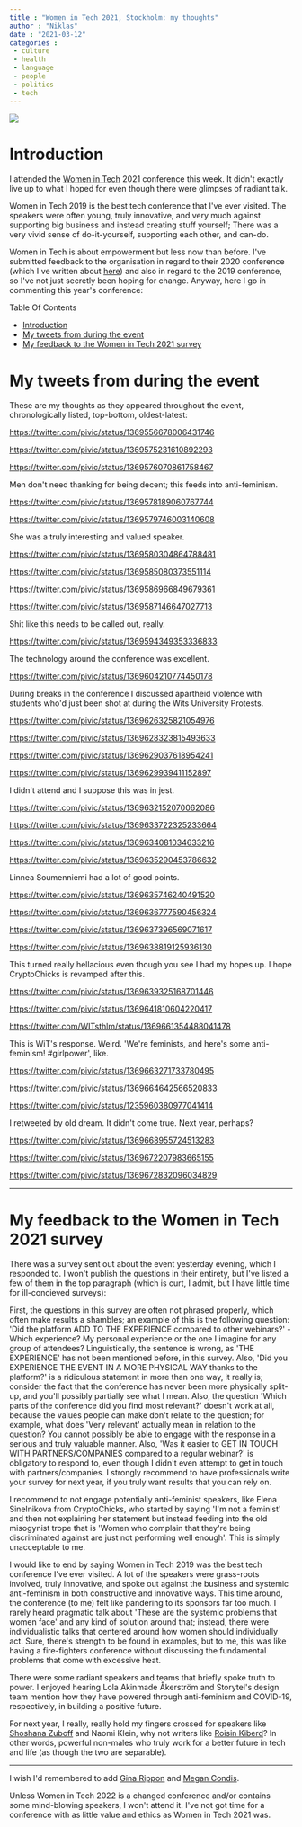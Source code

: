 ```yaml
---
title : "Women in Tech 2021, Stockholm: my thoughts"
author : "Niklas"
date : "2021-03-12"
categories : 
 - culture
 - health
 - language
 - people
 - politics
 - tech
---
```


![](https://niklasblog.com/wp-content/wit2021.jpg)

# Introduction

I attended the [Women in Tech](https://www.womenintech.se/) 2021 conference this week. It didn't exactly live up to what I hoped for even though there were glimpses of radiant talk.

Women in Tech 2019 is the best tech conference that I've ever visited. The speakers were often young, truly innovative, and very much against supporting big business and instead creating stuff yourself; There was a very vivid sense of do-it-yourself, supporting each other, and can-do.

Women in Tech is about empowerment but less now than before. I've submitted feedback to the organisation in regard to their 2020 conference (which I've written about [here](https://niklasblog.com/?p=24309)) and also in regard to the 2019 conference, so I've not just secretly been hoping for change. Anyway, here I go in commenting this year's conference:

Table Of Contents

- [Introduction](#introduction)
- [My tweets from during the event](#my-tweets-from-during-the-event)
- [My feedback to the Women in Tech 2021 survey](#my-feedback-to-the-women-in-tech-2021-survey)

# My tweets from during the event

These are my thoughts as they appeared throughout the event, chronologically listed, top-bottom, oldest-latest:

https://twitter.com/pivic/status/1369556678006431746

https://twitter.com/pivic/status/1369575231610892293

https://twitter.com/pivic/status/1369576070861758467

Men don't need thanking for being decent; this feeds into anti-feminism.

https://twitter.com/pivic/status/1369578189060767744

https://twitter.com/pivic/status/1369579746003140608

She was a truly interesting and valued speaker.

https://twitter.com/pivic/status/1369580304864788481

https://twitter.com/pivic/status/1369585080373551114

https://twitter.com/pivic/status/1369586966849679361

https://twitter.com/pivic/status/1369587146647027713

Shit like this needs to be called out, really.

https://twitter.com/pivic/status/1369594349353336833

The technology around the conference was excellent.

https://twitter.com/pivic/status/1369604210774450178

During breaks in the conference I discussed apartheid violence with students who'd just been shot at during the Wits University Protests.

https://twitter.com/pivic/status/1369626325821054976

https://twitter.com/pivic/status/1369628323815493633

https://twitter.com/pivic/status/1369629037618954241

https://twitter.com/pivic/status/1369629939411152897

I didn't attend and I suppose this was in jest.

https://twitter.com/pivic/status/1369632152070062086

https://twitter.com/pivic/status/1369633722325233664

https://twitter.com/pivic/status/1369634081034633216

https://twitter.com/pivic/status/1369635290453786632

Linnea Soumenniemi had a lot of good points.

https://twitter.com/pivic/status/1369635746240491520

https://twitter.com/pivic/status/1369636777590456324

https://twitter.com/pivic/status/1369637396569071617

https://twitter.com/pivic/status/1369638819125936130

This turned really hellacious even though you see I had my hopes up. I hope CryptoChicks is revamped after this.

https://twitter.com/pivic/status/1369639325168701446

https://twitter.com/pivic/status/1369641810604220417

https://twitter.com/WITsthlm/status/1369661354488041478

This is WiT's response. Weird. 'We're feminists, and here's some anti-feminism! #girlpower', like.

https://twitter.com/pivic/status/1369663271733780495

https://twitter.com/pivic/status/1369664642566520833

https://twitter.com/pivic/status/1235960380977041414

I retweeted by old dream. It didn't come true. Next year, perhaps?

https://twitter.com/pivic/status/1369668955724513283

https://twitter.com/pivic/status/1369672207983665155

https://twitter.com/pivic/status/1369672832096034829

* * *

# My feedback to the Women in Tech 2021 survey

There was a survey sent out about the event yesterday evening, which I responded to. I won't publish the questions in their entirety, but I've listed a few of them in the top paragraph (which is curt, I admit, but I have little time for ill-concieved surveys):

First, the questions in this survey are often not phrased properly, which often make results a shambles; an example of this is the following question: 'Did the platform ADD TO THE EXPERIENCE compared to other webinars?' - Which experience? My personal experience or the one I imagine for any group of attendees? Linguistically, the sentence is wrong, as 'THE EXPERIENCE' has not been mentioned before, in this survey. Also, 'Did you EXPERIENCE THE EVENT IN A MORE PHYSICAL WAY thanks to the platform?' is a ridiculous statement in more than one way, it really is; consider the fact that the conference has never been more physically split-up, and you'll possibly partially see what I mean. Also, the question 'Which parts of the conference did you find most relevant?' doesn't work at all, because the values people can make don't relate to the question; for example, what does 'Very relevant' actually mean in relation to the question? You cannot possibly be able to engage with the response in a serious and truly valuable manner. Also, 'Was it easier to GET IN TOUCH WITH PARTNERS/COMPANIES compared to a regular webinar?' is obligatory to respond to, even though I didn't even attempt to get in touch with partners/companies. I strongly recommend to have professionals write your survey for next year, if you truly want results that you can rely on.

I recommend to not engage potentially anti-feminist speakers, like Elena Sinelnikova from CryptoChicks, who started by saying 'I'm not a feminist' and then not explaining her statement but instead feeding into the old misogynist trope that is 'Women who complain that they're being discriminated against are just not performing well enough'. This is simply unacceptable to me.

I would like to end by saying Women in Tech 2019 was the best tech conference I've ever visited. A lot of the speakers were grass-roots involved, truly innovative, and spoke out against the business and systemic anti-feminism in both constructive and innovative ways. This time around, the conference (to me) felt like pandering to its sponsors far too much. I rarely heard pragmatic talk about 'These are the systemic problems that women face' and any kind of solution around that; instead, there were individualistic talks that centered around how women should individually act. Sure, there's strength to be found in examples, but to me, this was like having a fire-fighters conference without discussing the fundamental problems that come with excessive heat.

There were some radiant speakers and teams that briefly spoke truth to power. I enjoyed hearing Lola Akinmade Åkerström and Storytel's design team mention how they have powered through anti-feminism and COVID-19, respectively, in building a positive future.

For next year, I really, really hold my fingers crossed for speakers like [Shoshana Zuboff](https://shoshanazuboff.com) and Naomi Klein, why not writers like [Roisin Kiberd](https://niklasblog.com/?p=25808)? In other words, powerful non-males who truly work for a better future in tech and life (as though the two are separable).

* * *

I wish I'd remembered to add [Gina Rippon](https://en.wikipedia.org/wiki/Gina_Rippon) and [Megan Condis](https://www.depts.ttu.edu/comc/faculty/faculty/mcondis.php).

Unless Women in Tech 2022 is a changed conference and/or contains some mind-blowing speakers, I won't attend it. I've not got time for a conference with as little value and ethics as Women in Tech 2021 was.
